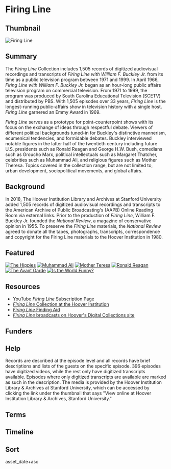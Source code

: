 # Firing Line

## Thumbnail

![Firing Line](https://s3.amazonaws.com/americanarchive.org/special-collections/firing-line.jpg "Firing Line")

## Summary

The *Firing Line* Collection includes 1,505 records of digitized audiovisual recordings and transcripts of *Firing Line with William F. Buckley Jr.* from its time as a public television program between 1971 and 1999. In April 1966, *Firing Line with William F. Buckley Jr.* began as an hour-long public affairs television program on commercial television. From 1971 to 1999, the program was produced by South Carolina Educational Television (SCETV) and distributed by PBS. With 1,505 episodes over 33 years, *Firing Line* is the longest-running public-affairs show in television history with a single host. *Firing Line* garnered an Emmy Award in 1969.

*Firing Line* serves as a prototype for point-counterpoint shows with its focus on the exchange of ideas through respectful debate. Viewers of different political backgrounds tuned-in for Buckley's distinctive mannerism, ecumenical tendencies, and formidable debates. Buckley interviewed notable figures in the latter half of the twentieth century including future U.S. presidents such as Ronald Reagan and George H.W. Bush, comedians such as Groucho Marx, political intellectuals such as Margaret Thatcher, celebrities such as Muhammad Ali, and religious figures such as Mother Theresa. Topics covered in the collection range, but are not limited to, urban development, sociopolitical movements, and global affairs.

## Background

In 2018, The Hoover Institution Library and Archives at Stanford University added 1,505 records of digitized audiovisual recordings and transcripts to the American Archive of Public Broadcasting's (AAPB) Online Reading Room via external links. Prior to the production of *Firing Line*, William F. Buckley Jr. founded the *National Review*, a magazine of conservative opinion in 1955. To preserve the *Firing Line* materials, the *National Review* agreed to donate all the tapes, photographs, transcripts, correspondence and copyright for the Firing Line materials to the Hoover Institution in 1980.

## Featured

[![The Hippies](https://s3.amazonaws.com/americanarchive.org/special-collections/cpb-aacip_514-9882j68x8t.jpg)](/catalog/cpb-aacip_514-9882j68x8t)
[![Muhammad Ali](https://s3.amazonaws.com/americanarchive.org/special-collections/cpb-aacip_514-4j09w09n67.jpg)](/catalog/cpb-aacip_514-4j09w09n67)
[![Mother Teresa](https://s3.amazonaws.com/americanarchive.org/special-collections/cpb-aacip_514-mg7fq9r24p.jpg)](/catalog/cpb-aacip_514-mg7fq9r24p)
[![Ronald Reagan](https://s3.amazonaws.com/americanarchive.org/special-collections/cpb-aacip_514-9s1kh0fp9c.jpg)](/catalog/cpb-aacip_514-9s1kh0fp9c)
[![The Avant Garde](https://s3.amazonaws.com/americanarchive.org/special-collections/cpb-aacip_514-gf0ms3kt7b.jpg)](/catalog/cpb-aacip_514-gf0ms3kt7b)
[![Is the World Funny?](https://s3.amazonaws.com/americanarchive.org/special-collections/cpb-aacip_514-pn8x922d1m.jpg)](/catalog/cpb-aacip_514-pn8x922d1m)

## Resources

- [YouTube *Firing Line* Subscription Page](https://www.youtube.com/channel/UC9lqW3pQDcUuugXLIpzcUdA)
- [*Firing Line* Collection at the Hoover Institution](https://www.hoover.org/library-archives/collections/firing-line)
- [*Firing Line* Finding Aid](http://www.oac.cdlib.org/findaid/ark:/13030/kt6m3nc88c/)
- [*Firing Line* broadcasts on Hoover's Digital Collections site](https://digitalcollections.hoover.org/advancedsearch/Objects/archiveType%3AItem%3BcollectionId%3A21)

## Funders

## Help

Records are described at the episode level and all records have brief descriptions and lists of the guests on the specific episode. 396 episodes have digitized videos, while the rest only have digitized transcripts available. Episodes where only digitized transcripts are available are marked as such in the description. The media is provided by the Hoover Institution Library & Archives at Stanford University, which can be accessed by clicking the link under the thumbnail that says "View online at Hoover Institution Library & Archives, Stanford University."

## Terms


## Timeline



## Sort

asset_date+asc

